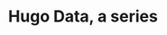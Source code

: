 ---
title: Hugo Data, a series
cascade:
  authors:
  - persons/regis-philibert.md
  featured: /uploads/hugo-data.png
description: Hugo is well known for building pages! But do you know it's also great at structuring and manipulating data? In this series we cover everything there is to know about data manipulation in Hugo starting with the basics, then its critical Slice and Map data types and the best practices to achieve finely grained data structuring in Hugo!
---